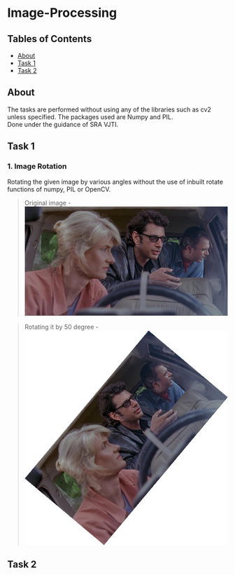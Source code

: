 # Image-Processing
## Tables of Contents
  * [About](#about)
  * [Task 1](#task-1)
  * [Task 2](#task-2)
  
## About
The tasks are performed without using any of the libraries such as cv2 unless specified. The packages used are Numpy and PIL.         
Done under the guidance of SRA VJTI.
## Task 1
### 1. Image Rotation
Rotating the given image by various angles without the use of inbuilt rotate functions of numpy, PIL or OpenCV. 
  > Original image -  
  ![**original image**](https://github.com/Bhumika-Kothwal/Image-Processing/blob/master/Image%20Rotation/rotate.png)  
    
  > Rotating it by 50 degree -  
  ![**rotated image**](https://github.com/Bhumika-Kothwal/Image-Processing/blob/master/Image%20Rotation/rotated_50.png)
   
## Task 2
